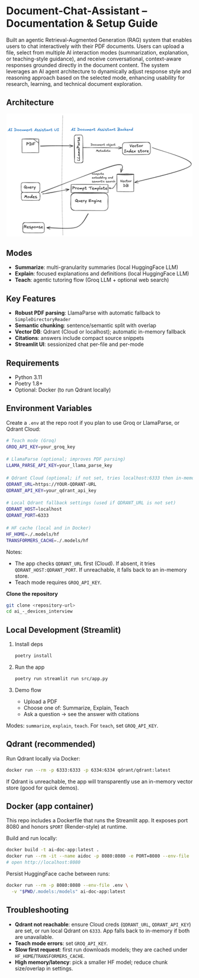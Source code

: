 # Document-Chat-Assistant – Documentation & Setup Guide

Built an agentic Retrieval-Augmented Generation (RAG) system that enables users to chat interactively with their PDF documents. Users can upload a file, select from multiple AI interaction modes (summarization, explanation, or teaching-style guidance), and receive conversational, context-aware responses grounded directly in the document content. The system leverages an AI agent architecture to dynamically adjust response style and reasoning approach based on the selected mode, enhancing usability for research, learning, and technical document exploration.

## Architecture

![AI Document Assistant Architecture](images/AI_Document_Assistant_Architecture.png)

## Modes

- **Summarize**: multi-granularity summaries (local HuggingFace LLM)
- **Explain**: focused explanations and definitions (local HuggingFace LLM)
- **Teach**: agentic tutoring flow (Groq LLM + optional web search)

## Key Features

- **Robust PDF parsing**: LlamaParse with automatic fallback to `SimpleDirectoryReader`
- **Semantic chunking**: sentence/semantic split with overlap
- **Vector DB**: Qdrant (Cloud or localhost); automatic in-memory fallback
- **Citations**: answers include compact source snippets
- **Streamlit UI**: sessionized chat per-file and per-mode

## Requirements

- Python 3.11
- Poetry 1.8+
- Optional: Docker (to run Qdrant locally)

## Environment Variables

Create a `.env` at the repo root if you plan to use Groq or LlamaParse, or Qdrant Cloud:

```bash
# Teach mode (Groq)
GROQ_API_KEY=your_groq_key

# LlamaParse (optional; improves PDF parsing)
LLAMA_PARSE_API_KEY=your_llama_parse_key

# Qdrant Cloud (optional; if not set, tries localhost:6333 then in-memory)
QDRANT_URL=https://YOUR-QDRANT-URL
QDRANT_API_KEY=your_qdrant_api_key

# Local Qdrant fallback settings (used if QDRANT_URL is not set)
QDRANT_HOST=localhost
QDRANT_PORT=6333

# HF cache (local and in Docker)
HF_HOME=./.models/hf
TRANSFORMERS_CACHE=./.models/hf
```

Notes:
- The app checks `QDRANT_URL` first (Cloud). If absent, it tries `QDRANT_HOST:QDRANT_PORT`. If unreachable, it falls back to an in-memory store.
- Teach mode requires `GROQ_API_KEY`.

**Clone the repository**
   ```bash
   git clone <repository-url>
   cd ai_-_devices_interview
   ```

## Local Development (Streamlit)

1. Install deps
   ```bash
   poetry install
   ```

2. Run the app
   ```bash
   poetry run streamlit run src/app.py
   ```

3. Demo flow
   - Upload a PDF
   - Choose one of: Summarize, Explain, Teach
   - Ask a question → see the answer with citations



Modes: `summarize`, `explain`, `teach`. For `teach`, set `GROQ_API_KEY`.

## Qdrant (recommended)

Run Qdrant locally via Docker:

```bash
docker run --rm -p 6333:6333 -p 6334:6334 qdrant/qdrant:latest
```

If Qdrant is unreachable, the app will transparently use an in-memory vector store (good for quick demos).

## Docker (app container)

This repo includes a Dockerfile that runs the Streamlit app. It exposes port 8080 and honors `$PORT` (Render-style) at runtime.

Build and run locally:

```bash
docker build -t ai-doc-app:latest .
docker run --rm -it --name aidoc -p 8080:8080 -e PORT=8080 --env-file .env ai-doc-app:latest
# open http://localhost:8080
```

Persist HuggingFace cache between runs:

```bash
docker run --rm -p 8080:8080 --env-file .env \
  -v "$PWD/.models:/models" ai-doc-app:latest
```

## Troubleshooting

- **Qdrant not reachable**: ensure Cloud creds (`QDRANT_URL`, `QDRANT_API_KEY`) are set, or run local Qdrant on `6333`. App falls back to in-memory if both are unavailable.
- **Teach mode errors**: set `GROQ_API_KEY`.
- **Slow first request**: first run downloads models; they are cached under `HF_HOME`/`TRANSFORMERS_CACHE`.
- **High memory/latency**: pick a smaller HF model; reduce chunk size/overlap in settings.

